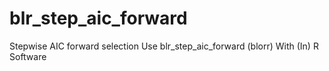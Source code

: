 # blr_step_aic_forward
Stepwise AIC forward selection Use blr_step_aic_forward (blorr) With (In) R Software
